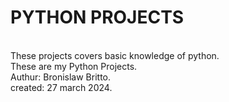 # PYTHON PROJECTS
<br>
These projects covers basic knowledge of python.
<br>
These are my Python Projects.
<br>
Authur: Bronislaw Britto.
<br>
created: 27 march 2024.

